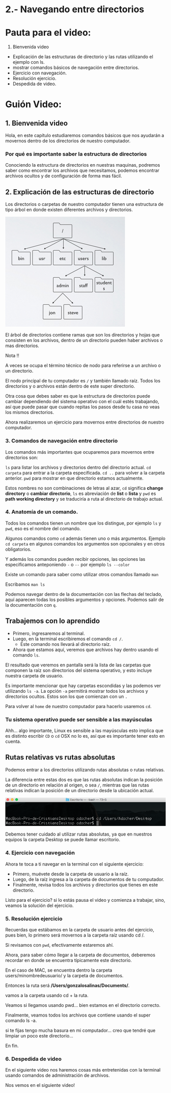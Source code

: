 # 2.- Navegando entre directorios

# Pauta para el video:

1. Bienvenida video
- Explicación de las estructuras de directorio y las rutas utilizando el ejemplo con ls.
- mostrar comandos básicos de navegación entre directorios.
- Ejercicio con navegación.
- Resolución ejercicio.  
- Despedida de video.

# Guión Video:

## 1. Bienvenida video

Hola, en este capítulo estudiaremos comandos básicos que nos ayudarán a movernos dentro de los directorios de nuestro computador. 

### Por qué es importante saber la estructura de directorios

Conociendo la estructura de directorios en nuestras maquinas, podremos saber como encontrar los archivos que necesitamos, podemos encontrar archivos ocultos y de configuración de forma mas fácil.

## 2. Explicación de las estructuras de directorio

Los directorios o carpetas de nuestro computador tienen una estructura de tipo árbol en donde existen diferentes archivos y directorios.

![Estructuras de directorios](img/estructuradirectorio.png)

El árbol de directorios contiene ramas que son los directorios y hojas que consisten en los archivos, dentro de un directorio pueden haber archivos o mas directorios.

Nota !!

A veces se ocupa el término técnico de nodo para referirse a un archivo o un directorio.

El nodo principal de tu computador es `/` y también llamado raíz. Todos los directorios y o archivos están dentro de este super directorio.

Otra cosa que debes saber es que la estructura de directorios puede cambiar dependiendo del sistema operativo con el cuál estés trabajando, así que puede pasar que cuando repitas los pasos desde tu casa no veas los mismos directorios.

Ahora realizaremos un ejercicio para movernos entre directorios de nuestro computador.

### 3. Comandos de navegación entre directorio

Los comandos más importantes que ocuparemos para movernos entre directorios son:

`ls` para listar los archivos y directorios dentro del directorio actual.
`cd carpeta` para entrar a la carpeta especificada.
`cd ..` para volver a la carpeta anterior.
`pwd` para mostrar en que directorio estamos actualmente.

Estos nombres no son combinaciones de letras al azar, `cd` significa **change directory** o **cambiar directorio**, `ls` es abreviación de **list** o **lista** y `pwd` es **path working directory** y se traduciría a ruta al directorio de trabajo actual.  

### 4. Anatomía de un comando.

Todos los comandos tienen un nombre que los distingue, por ejemplo `ls` y `pwd`, eso es el nombre del comando. 

Algunos comandos como `cd` además tienen uno o más argumentos. Ejemplo `cd carpeta` en algunos comandos los argumentos son opcionales y en otros obligatorios.

Y además los comandos pueden recibir opciones, las opciones las especificamos anteponiendo `-` o `--` por ejemplo `ls --color`

Existe un comando para saber como utilizar otros comandos llamado `man`

Escribamos `man ls`

Podemos navegar dentro de la documentación con las flechas del teclado, aquí aparecen todas los posibles argumentos y opciones. Podemos salir de la documentación con `q`.

## Trabajemos con lo aprendido

- Primero, ingresaremos al terminal.
- Luego, en la terminal escribiremos el comando `cd /`.
	-  Este comando nos llevará al directorio raíz.
- Ahora que estamos aquí, veremos que archivos hay dentro usando el comando `ls`.

El resultado que veremos en pantalla será la  lista de las carpetas que componen la raíz son directorios del sistema operativo, y esto incluye nuestra carpeta de usuario.

Es importante mencionar que hay carpetas escondidas y las podemos ver utilizando `ls -a`.
La opción `-a` permitirá mostrar todos los archivos y directorios ocultos. Estos son los que comienzan con un `.`

Para volver al `home` de nuestro computador para hacerlo usaremos `cd`.

### Tu sistema operativo puede ser sensible a las mayúsculas 

Ahh... algo importante, Linux es sensible a las mayúsculas esto implica que es distinto escribir `CD` o `cd`  OSX no lo es, así que es importante tener esto en cuenta.

## Rutas relativas vs rutas absolutas

Podemos entrar a los directorios utilizando rutas absolutas o rutas relativas.

La diferencia entre estas dos es que las rutas absolutas indican la posición de un directorio en relación al origen, o sea `/`, mientras que las rutas relativas indican la posición de un directorio desde la ubicación actual.

![Escritorio ruta absoluta](img/escritorioabsoluta.png)

Debemos tener cuidado al utilizar rutas absolutas, ya que en nuestros equipos la carpeta Desktop se puede llamar escritorio.

### 4. Ejercicio con navegación

Ahora te toca a ti navegar en la terminal con el siguiente ejercicio:

- Primero, muévete desde la carpeta de usuario a la raíz.
- Luego, de la raíz ingresa a la carpeta de documentos de tu computador.
- Finalmente, revisa todos los archivos y directorios que tienes en este directorio.

Listo para el ejercicio? si lo estás pausa el video y comienza a trabajar, sino, veamos la solución del ejercicio.

### 5. Resolución ejercicio

Recuerdas que estábamos en la carpeta de usuario antes del ejercicio, pues bien, lo primero será movernos a la carpeta raíz usando cd /.

Si revisamos con `pwd`, efectivamente estaremos ahí.

Ahora, para saber cómo llegar a la carpeta de documentos, deberemos recordar en donde se encuentra típicamente este directorio.

En el caso de MAC, se encuentra dentro la carpeta users/minombredeusuario/ y la carpeta de documentos.

Entonces la ruta será **/Users/gonzalosalinas/Documents/**.

vamos a la carpeta usando cd + la ruta.

Veamos si llegamos usando pwd... bien estamos en el directorio correcto.

Finalmente, veamos todos los archivos que contiene usando el super comando ls -a.

si te fijas tengo mucha basura en mi computador... creo que tendré que limpiar un poco este directorio...

En fin.

### 6. Despedida de video

En el siguiente video nos haremos cosas más entretenidas con la terminal usando comandos de administración de archivos.

Nos vemos en el siguiente video!
